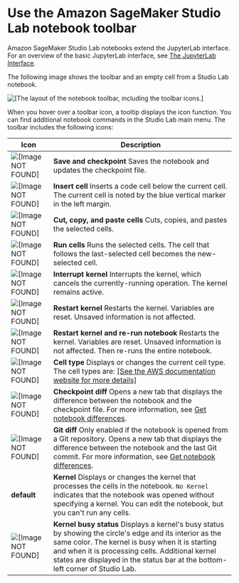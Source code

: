 # Use the Amazon SageMaker Studio Lab notebook toolbar<a name="studio-lab-use-menu"></a>

Amazon SageMaker Studio Lab notebooks extend the JupyterLab interface\. For an overview of the basic JupyterLab interface, see [The JupyterLab Interface](https://jupyterlab.readthedocs.io/en/latest/user/interface.html)\.

The following image shows the toolbar and an empty cell from a Studio Lab notebook\.

![\[The layout of the notebook toolbar, including the toolbar icons.\]](http://docs.aws.amazon.com/sagemaker/latest/dg/images/studio-lab-menu.png)

When you hover over a toolbar icon, a tooltip displays the icon function\. You can find additional notebook commands in the Studio Lab main menu\. The toolbar includes the following icons:


| Icon | Description | 
| --- | --- | 
|  ![\[Image NOT FOUND\]](http://docs.aws.amazon.com/sagemaker/latest/dg/images/icons/studio-lab-save-and-checkpoint.png)  |  **Save and checkpoint** Saves the notebook and updates the checkpoint file\.  | 
|  ![\[Image NOT FOUND\]](http://docs.aws.amazon.com/sagemaker/latest/dg/images/icons/studio-lab-insert-cell.png)  |  **Insert cell** Inserts a code cell below the current cell\. The current cell is noted by the blue vertical marker in the left margin\.  | 
|  ![\[Image NOT FOUND\]](http://docs.aws.amazon.com/sagemaker/latest/dg/images/icons/studio-lab_cut_copy_paste.png)  |  **Cut, copy, and paste cells** Cuts, copies, and pastes the selected cells\.  | 
|  ![\[Image NOT FOUND\]](http://docs.aws.amazon.com/sagemaker/latest/dg/images/icons/studio-lab-run.png)  |  **Run cells** Runs the selected cells\. The cell that follows the last\-selected cell becomes the new\-selected cell\.  | 
|  ![\[Image NOT FOUND\]](http://docs.aws.amazon.com/sagemaker/latest/dg/images/icons/studio-lab-interrupt-kernel.png)  |  **Interrupt kernel** Interrupts the kernel, which cancels the currently\-running operation\. The kernel remains active\.  | 
|  ![\[Image NOT FOUND\]](http://docs.aws.amazon.com/sagemaker/latest/dg/images/icons/studio-lab-restart-kernel.png)  |  **Restart kernel** Restarts the kernel\. Variables are reset\. Unsaved information is not affected\.  | 
|  ![\[Image NOT FOUND\]](http://docs.aws.amazon.com/sagemaker/latest/dg/images/icons/studio-lab-restart-rerun-kernel.png)  |  **Restart kernel and re\-run notebook** Restarts the kernel\. Variables are reset\. Unsaved information is not affected\. Then re\-runs the entire notebook\.  | 
|  ![\[Image NOT FOUND\]](http://docs.aws.amazon.com/sagemaker/latest/dg/images/icons/studio-lab_cell.png)  |  **Cell type** Displays or changes the current cell type\. The cell types are: [\[See the AWS documentation website for more details\]](http://docs.aws.amazon.com/sagemaker/latest/dg/studio-lab-use-menu.html)  | 
|  ![\[Image NOT FOUND\]](http://docs.aws.amazon.com/sagemaker/latest/dg/images/icons/studio-lab-checkpoint-diff.png)  |  **Checkpoint diff** Opens a new tab that displays the difference between the notebook and the checkpoint file\. For more information, see [Get notebook differences](studio-lab-use-diff.md)\.  | 
|  ![\[Image NOT FOUND\]](http://docs.aws.amazon.com/sagemaker/latest/dg/images/icons/studio-lab-git-diff.png)  |  **Git diff** Only enabled if the notebook is opened from a Git repository\. Opens a new tab that displays the difference between the notebook and the last Git commit\. For more information, see [Get notebook differences](studio-lab-use-diff.md)\.  | 
|  **default**  |  **Kernel** Displays or changes the kernel that processes the cells in the notebook\. `No Kernel` indicates that the notebook was opened without specifying a kernel\. You can edit the notebook, but you can't run any cells\.  | 
|  ![\[Image NOT FOUND\]](http://docs.aws.amazon.com/sagemaker/latest/dg/images/icons/studio-lab-kernel.png)  |  **Kernel busy status** Displays a kernel's busy status by showing the circle's edge and its interior as the same color\. The kernel is busy when it is starting and when it is processing cells\. Additional kernel states are displayed in the status bar at the bottom\-left corner of Studio Lab\.  | 